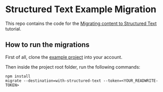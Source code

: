 # Structured Text Example Migration

This repo contains the code for the [Migrating content to Structured Text](https://www.datocms.com/docs/pro-tips/migrating-content-to-structured-text) tutorial.

## How to run the migrations

First of all, clone the [example project](https://dashboard.datocms.com/projects/clone?id=42030&name=Structured+Text+demo) into your account.

Then inside the project root folder, run the following commands:

```
npm install
migrate --destination=with-structured-text --token=<YOUR_READWRITE-TOKEN>
```
